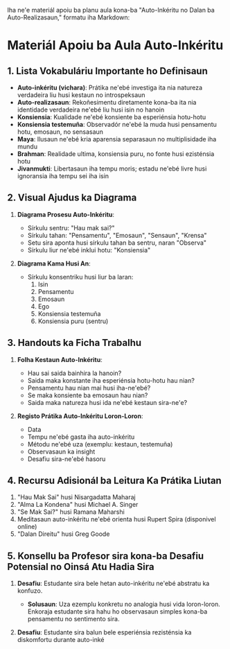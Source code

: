 Iha ne'e materiál apoiu ba planu aula kona-ba "Auto-Inkéritu no Dalan ba Auto-Realizasaun," formatu iha Markdown:

# Materiál Apoiu ba Aula Auto-Inkéritu

## 1. Lista Vokabuláriu Importante ho Definisaun

- **Auto-inkéritu (vichara)**: Prátika ne'ebé investiga ita nia natureza verdadeira liu husi kestaun no introspeksaun
- **Auto-realizasaun**: Rekoñesimentu diretamente kona-ba ita nia identidade verdadeira ne'ebé liu husi isin no hanoin
- **Konsiensia**: Kualidade ne'ebé konsiente ba esperiénsia hotu-hotu
- **Konsiensia testemuña**: Observadór ne'ebé la muda husi pensamentu hotu, emosaun, no sensasaun
- **Maya**: Ilusaun ne'ebé kria aparensia separasaun no multiplisidade iha mundu
- **Brahman**: Realidade ultima, konsiensia puru, no fonte husi ezisténsia hotu
- **Jivanmukti**: Libertasaun iha tempu moris; estadu ne'ebé livre husi ignoransia iha tempu sei iha isin

## 2. Visual Ajudus ka Diagrama

1. **Diagrama Prosesu Auto-Inkéritu**:
   - Sírkulu sentru: "Hau mak sai?"
   - Sírkulu tahan: "Pensamentu", "Emosaun", "Sensaun", "Krensa"
   - Setu sira aponta husi sírkulu tahan ba sentru, naran "Observa"
   - Sírkulu liur ne'ebé inklui hotu: "Konsiensia"

2. **Diagrama Kama Husi An**:
   - Sírkulu konsentriku husi liur ba laran:
     1. Isin
     2. Pensamentu
     3. Emosaun
     4. Ego
     5. Konsiensia testemuña
     6. Konsiensia puru (sentru)

## 3. Handouts ka Ficha Trabalhu

1. **Folha Kestaun Auto-Inkéritu**:
   - Hau sai saida bainhira la hanoin?
   - Saida maka konstante iha esperiénsia hotu-hotu hau nian?
   - Pensamentu hau nian mai husi iha-ne'ebé?
   - Se maka konsiente ba emosaun hau nian?
   - Saida maka natureza husi ida ne'ebé kestaun sira-ne'e?

2. **Registo Prátika Auto-Inkéritu Loron-Loron**:
   - Data
   - Tempu ne'ebé gasta iha auto-inkéritu
   - Métodu ne'ebé uza (exemplu: kestaun, testemuña)
   - Observasaun ka insight
   - Desafiu sira-ne'ebé hasoru

## 4. Recursu Adisionál ba Leitura Ka Prátika Liutan

1. "Hau Mak Sai" husi Nisargadatta Maharaj
2. "Alma La Kondena" husi Michael A. Singer
3. "Se Mak Sai?" husi Ramana Maharshi
4. Meditasaun auto-inkéritu ne'ebé orienta husi Rupert Spira (disponivel online)
5. "Dalan Direitu" husi Greg Goode

## 5. Konsellu ba Profesor sira kona-ba Desafiu Potensial no Oinsá Atu Hadia Sira

1. **Desafiu**: Estudante sira bele hetan auto-inkéritu ne'ebé abstratu ka konfuzo.
   - **Solusaun**: Uza ezemplu konkretu no analogia husi vida loron-loron. Enkoraja estudante sira hahu ho observasaun simples kona-ba pensamentu no sentimento sira.

2. **Desafiu**: Estudante sira balun bele esperiénsia rezisténsia ka diskomfortu durante auto-inké